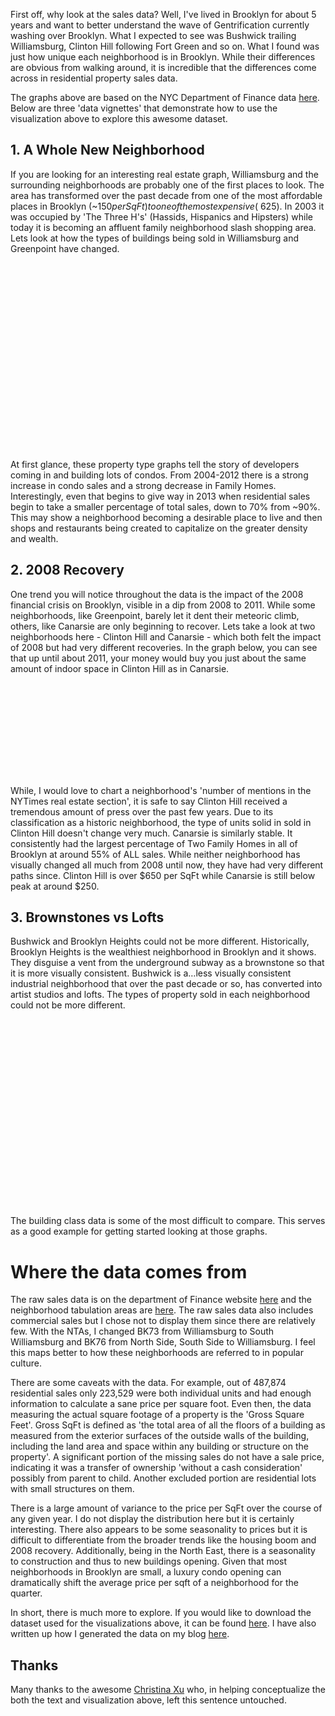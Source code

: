 First off, why look at the sales data? Well, I've lived in Brooklyn for about 5 years and want to better understand the wave of Gentrification currently washing over Brooklyn. What I expected to see was Bushwick trailing Williamsburg, Clinton Hill following Fort Green and so on. What I found was just how unique each neighborhood is in Brooklyn. While their differences are obvious from walking around, it is incredible that the differences come across in residential property sales data.

The graphs above are based on the NYC Department of Finance data [here](http://www.nyc.gov/html/dof/html/property/rolling_sales_data.shtml). Below are three 'data vignettes' that demonstrate how to use the visualization above to explore this awesome dataset.

## 1. A Whole New Neighborhood

If you are looking for an interesting real estate graph, Williamsburg and the surrounding neighborhoods are probably one of the first places to look. The area has transformed over the past decade from one of the most affordable places in Brooklyn (~$150 per SqFt) to one of the most expensive (~$625). In 2003 it was occupied by 'The Three H's' (Hassids, Hispanics and Hipsters) while today it is becoming an affluent family neighborhood slash shopping area. Lets look at how the types of buildings being sold in Williamsburg and Greenpoint have changed.

<div class="svg-container">
<svg id="williamsburg-building-class" class="stacked-area-chart svg-building-class" />
<svg id="greenpoint-building-class" class="stacked-area-chart svg-building-class" />
</div>

At first glance, these property type graphs tell the story of developers coming in and building lots of condos. From 2004-2012 there is a strong increase in condo sales and a strong decrease in Family Homes. Interestingly, even that begins to give way in 2013 when residential sales begin to take a smaller percentage of total sales, down to 70% from ~90%. This may show a neighborhood becoming a desirable place to live and then shops and restaurants being created to capitalize on the greater density and wealth.

## 2. 2008 Recovery

One trend you will notice throughout the data is the impact of the 2008 financial crisis on Brooklyn, visible in a dip from 2008 to 2011. While some neighborhoods, like Greenpoint, barely let it dent their meteoric climb, others, like Canarsie are only beginning to recover. Lets take a look at two neighborhoods here - Clinton Hill and Canarsie - which both felt the impact of 2008 but had very different recoveries. In the graph below, you can see that up until about 2011, your money would buy you just about the same amount of indoor space in Clinton Hill as in Canarsie.

<div class="svg-container third-width">
<svg id="clinton-price" class="svg-line-graph third-width" />
</div>

While, I would love to chart a neighborhood's 'number of mentions in the NYTimes real estate section', it is safe to say Clinton Hill received a tremendous amount of press over the past few years. Due to its classification as a historic neighborhood, the type of units solid in sold in Clinton Hill doesn't change very much. Canarsie is similarly stable. It consistently had the largest percentage of Two Family Homes in all of Brooklyn at around 55% of ALL sales. While neither neighborhood has visually changed all much from 2008 until now, they have had very different paths since. Clinton Hill is over $650 per SqFt while Canarsie is still below peak at around $250.

## 3. Brownstones vs Lofts

Bushwick and Brooklyn Heights could not be more different. Historically, Brooklyn Heights is the wealthiest neighborhood in Brooklyn and it shows. They disguise a vent from the underground subway as a brownstone so that it is more visually consistent. Bushwick is a…less visually consistent industrial neighborhood that over the past decade or so, has converted into artist studios and lofts. The types of property sold in each neighborhood could not be more different.

<div class="svg-container">
<svg id="heights-building-class" class="stacked-area-chart svg-building-class" />
<svg id="bushwick-building-class" class="stacked-area-chart svg-building-class" />
</div>

The building class data is some of the most difficult to compare. This serves as a good example for getting started looking at those graphs.

# Where the data comes from

The raw sales data is on the department of Finance website [here](http://www.nyc.gov/html/dof/html/property/rolling_sales_data.shtml) and the neighborhood tabulation areas are [here](http://www.nyc.gov/html/dcp/html/bytes/dwn_nynta.shtml). The raw sales data also includes commercial sales but I chose not to display them since there are relatively few. With the NTAs, I changed BK73 from Williamsburg to South Williamsburg and BK76 from North Side, South Side to Williamsburg. I feel this maps better to how these neighborhoods are referred to in popular culture.

There are some caveats with the data. For example, out of 487,874 residential sales only 223,529 were both individual units and had enough information to calculate a sane price per square foot. Even then, the data measuring the actual square footage of a property is the 'Gross Square Feet'. Gross SqFt is defined as 'the total area of all the floors of a building as measured from the exterior surfaces of the outside walls of the building, including the land area and space within any building or structure on the property'. A significant portion of the missing sales do not have a sale price, indicating it was a transfer of ownership 'without a cash consideration' possibly from parent to child. Another excluded portion are residential lots with small structures on them.

There is a large amount of variance to the price per SqFt over the course of any given year. I do not display the distribution here but it is certainly interesting. There also appears to be some seasonality to prices but it is difficult to differentiate from the broader trends like the housing boom and 2008 recovery. Additionally, being in the North East, there is a seasonality to construction and thus to new buildings opening. Given that most neighborhoods in Brooklyn are small, a luxury condo opening can dramatically shift the average price per sqft of a neighborhood for the quarter.

In short, there is much more to explore. If you would like to download the dataset used for the visualizations
above, it can be found [here](https://s3.amazonaws.com/vislet-production/data/brooklyn-sales.json). I have also written up how I generated the data on my blog [here](http://www.zamiang.com/posts/post/2015/01/15/apartment-sales/).

## Thanks

Many thanks to the awesome [Christina Xu](https://twitter.com/xuhulk) who, in helping conceptualize the both the text and visualization above, left this sentence untouched.
